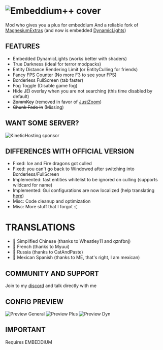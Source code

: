 # ![Embeddium++ cover](https://i.imgur.com/oAFyPox.png)
Mod who gives you a plus for embeddium And a reliable fork of [MagnesiumExtras](https://github.com/anthxnymc/MagnesiumExtras)
(and now is embedded [DynamicLights](https://github.com/anthxnymc/DynamicLightsReforged))

## FEATURES
- Embedded DynamicLights (works better with shaders)
- True Darkness (ideal for terror modpacks)
- Entity Distance Rendering Limit (or EntityCulling for friends)
- Fancy FPS Counter (No more F3 to see your FPS)
- Borderless FullScreen (tab faster)
- Fog Toggle (Disable game fog)
- Hide JEI overlay when you are not searching (this time disabled by default)
- ~~ZommKey~~ (removed in favor of [JustZoom](https://www.curseforge.com/minecraft/mc-mods/just-zoom-forge))
- ~~Chunk Fade In~~ (Missing)

## WANT SOME SERVER?
![KineticHosting sponsor](https://media.discordapp.net/attachments/1076151535291088916/1107066110492278856/watermods.png "KineticHosting sponsor code WATERCoRE")

## DIFFERENCES WITH OFFICIAL VERSION
- Fixed: Ice and Fire dragons got culled
- Fixed: you can't go back to Windowed after switching into Borderless/FullScreen
- Implemented: fast entities whitelist to be ignored on culling (supports wildcard for name)
- Implemented: Gui configurations are now localized (help translating [here](https://igthub.com/SrRapero720/EmbeddiumPlus/blob/1.20/src/main/resources/assets/embeddiumplus/lang/en_us.json))
- Misc: Code cleanup and optimization
- Misc: More stuff that I forgot :(

# TRANSLATIONS
- 🍜 Simplified Chinese (thanks to Wheatley11 and qznfbnj)
- 🥐 French (thanks to Myuui)
- 🍾 Russia (thanks to CatAndPaste)
- 🌮 Mexican Spanish (thanks to ME, that's right, I am mexican)

## COMMUNITY AND SUPPORT
Join to my [discord](https://discord.gg/cuYAzzZ) and talk directly with me

## CONFIG PREVIEW
![Preview General](https://cdn.modrinth.com/data/yD9qW65f/images/d6e8bd3c3b38d8dec827e846014f2461aae85500.png)
![Preview Plus](https://cdn.modrinth.com/data/yD9qW65f/images/5ac68ebc5dbd64bb6679fe5db5f9d148d55f05f4.png)
![Preview Dyn](https://cdn.modrinth.com/data/yD9qW65f/images/eab2db3c3c62397a112c0ac3ce3c217e23f824ef.png)

## IMPORTANT
Requires EMBEDDIUM